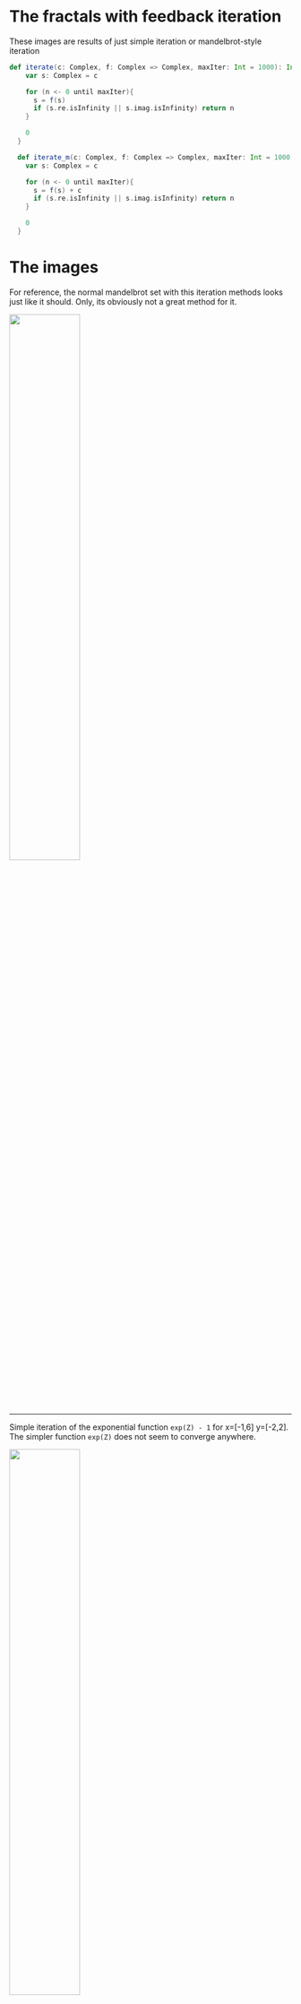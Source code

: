 # The fractals with feedback iteration

These images are results of just simple iteration or mandelbrot-style iteration

```scala 
def iterate(c: Complex, f: Complex => Complex, maxIter: Int = 1000): Int = {
    var s: Complex = c

    for (n <- 0 until maxIter){
      s = f(s)
      if (s.re.isInfinity || s.imag.isInfinity) return n
    }

    0
  }

  def iterate_m(c: Complex, f: Complex => Complex, maxIter: Int = 1000): Int = {
    var s: Complex = c

    for (n <- 0 until maxIter){
      s = f(s) + c
      if (s.re.isInfinity || s.imag.isInfinity) return n
    }

    0
  }
```

# The images

For reference, the normal mandelbrot set with this iteration methods looks just like it should. Only, its obviously
not a great method for it.

<img src="https://raw.githubusercontent.com/EskoSalaka/Fractals/master/Images/mandelbrot.png" width="50%" height="50%"> 

---

Simple iteration of the exponential function `exp(Z) - 1` for x=[-1,6] y=[-2,2]. The simpler function `exp(Z)` does
not seem to converge anywhere.

<img src="https://raw.githubusercontent.com/EskoSalaka/Fractals/master/Images/exponential1.png" width="50%" height="50%"> 

---

Mandelbrot iteration of the exponential function `exp(Z)` for x=[-1,3] y=[0.2,-11,11]. Keping in mind the properties of 
the complex exp(Z), its not suprising to see a repeating pattern at intervals of Pi.

<img src="https://raw.githubusercontent.com/EskoSalaka/Fractals/master/Images/exponential_m3.png" width="50%" height="50%"> 

Lets take a closer look at x=[-0.1,0.1] y=[0.2,0.3]

<img src="https://raw.githubusercontent.com/EskoSalaka/Fractals/master/Images/exponential_m1.png" width="50%" height="50%"> 

---

Simple and mandelbrot iteration of the inverse exponential function `exp(-Z)` for x=[-10,10] y=[-10,10]. 

<img src="https://raw.githubusercontent.com/EskoSalaka/Fractals/master/Images/exponential2.png" width="50%" height="50%"> 

<img src="https://raw.githubusercontent.com/EskoSalaka/Fractals/master/Images/exponential3.png" width="50%" height="50%"> 

---

A bit more complex simple iteration of Z^2*exp(2*Pi*i*Z) for x=[-5,5] y=[-1,1]

<img src="https://raw.githubusercontent.com/EskoSalaka/Fractals/master/Images/exponential6.png" width="50%" height="50%"> 

---

Simple iteration of `exp(2*Pi*i*Z^2)/(1-Z^2)` for x=[-3,3] y=[-1,1]

<img src="https://raw.githubusercontent.com/EskoSalaka/Fractals/master/Images/exponential11.png" width="50%" height="50%"> 

---

Mandelbrot iteration of `Z^3-Z-1` for x=[-0.1,1.4] y=[-0.5,0.5]. We get some interesting tendrils leading to the point 0.

<img src="https://raw.githubusercontent.com/EskoSalaka/Fractals/master/Images/rational_m5.png" width="50%" height="50%"> 

Lets take a closer look at the starting point of the tendril x=[0.7,0.8] y=[-0.31,-0.2]. There are some intricate
patterns that emerge

<img src="https://raw.githubusercontent.com/EskoSalaka/Fractals/master/Images/rational_m6.png" width="50%" height="50%"> 

And a closer look at a spiral x=[0.774,0.78] y=[-0.275,-0.265]

<img src="https://raw.githubusercontent.com/EskoSalaka/Fractals/master/Images/rational_m7.png" width="50%" height="50%"> 

---

Simple and mandelbrot iteration of hyperbolic sine `(exp(Z) - exp(-Z))/2` for x=[-5,5] y=[-5,5] and x=[-5,5] y=[-5,5]

<img src="https://raw.githubusercontent.com/EskoSalaka/Fractals/master/Images/hyp_sin2.png" width="50%" height="50%"> 

<img src="https://raw.githubusercontent.com/EskoSalaka/Fractals/master/Images/hyp_sin1.png" width="50%" height="50%"> 


---

Simple and mandelbrot iteration of hyperbolic cosine `(exp(Z) +exp(-Z))/2` for x=[-5,5] y=[-5,5] and x=[-5,5] y=[-5,5]

<img src="https://raw.githubusercontent.com/EskoSalaka/Fractals/master/Images/hyp_cos1.png" width="50%" height="50%"> 

<img src="https://raw.githubusercontent.com/EskoSalaka/Fractals/master/Images/hyp_cos2.png" width="50%" height="50%"> 

---

The hyperbolic sine and cosine both seem to have quite interesting behaviour when scaled by some constant. For example
the following images are mandelbrot iteration of hyperbolic sine and cosine multiplied by 2


<img src="https://raw.githubusercontent.com/EskoSalaka/Fractals/master/Images/hyp_sin3.png" width="50%" height="50%"> 

<img src="https://raw.githubusercontent.com/EskoSalaka/Fractals/master/Images/hyp_cos3.png" width="50%" height="50%"> 

Lets take a look at an animation that shows the scaling behavior when first scaled by a constant from 10->1 and 1->1/10
for both the sine and cosine with simple and mandelbrot-style iterations

<img src="https://raw.githubusercontent.com/EskoSalaka/Fractals/master/Images/sinh_scaling.gif" width="50%" height="50%"> 

<img src="https://raw.githubusercontent.com/EskoSalaka/Fractals/master/Images/cosh_scaling.gif" width="50%" height="50%"> 

<img src="https://raw.githubusercontent.com/EskoSalaka/Fractals/master/Images/sinh_m_scaling.gif" width="50%" height="50%"> 

<img src="https://raw.githubusercontent.com/EskoSalaka/Fractals/master/Images/cosh_m_scaling.gif" width="50%" height="50%"> 

We can see that there seems to be some special limit which makes the converging areas clearly disappeare. We can also 
see them pop out at certain times. Its  hard to see if the areas completely disappear or if they just get smaller with 
thin filaments connecting them.  This constant is somewhere around 2/3, im not sure if it is exactly 2/3.
 